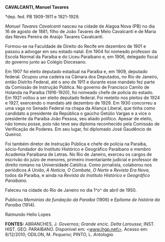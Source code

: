 **CAVALCANTI, Manuel Tavares**

\*dep. fed. PB 1909-1911 e 1921-1929.

*Manuel Tavares Cavalcanti* nasceu na cidade de Alagoa Nova (PB) no dia
16 de agosto de 1881, filho de João Tavares de Melo Cavalcanti e de
Maria das Neves Pereira de Araújo Tavares Cavalcanti.

Formou-se na Faculdade de Direito do Recife em dezembro de 1901 e passou
a advogar em seu estado natal. Em 1904 foi nomeado professor da Escola
Normal da Paraíba e do Liceu Paraibano e, em 1906, delegado fiscal do
governo junto ao Colégio Diocesano.

Em 1907 foi eleito deputado estadual na Paraíba e, em 1909, deputado
federal. Ocupou uma cadeira na Câmara dos Deputados, no Rio de Janeiro,
então Distrito Federal, até o ano de 1911 e durante esse mandato fez
parte da Comissão de Instrução Pública. No governo de Francisco Camilo
de Holanda na Paraíba (1916-1920), foi nomeado chefe de polícia do
estado. Em 1921 voltou a ser eleito deputado federal. Foi reeleito nos
pleitos de 1924 e 1927, exercendo o mandato até dezembro de 1929. Em
1930 concorreu a uma vaga no Senado Federal na chapa da Aliança Liberal,
que tinha como candidato a presidente da República o gaúcho Getúlio
Vargas e a vice o presidente da Paraíba João Pessoa, seu aliado
político. Apesar de eleito, não tomou posse, pois não teve seu diploma
reconhecido pela Comissão de Verificação de Poderes. Em seu lugar, foi
diplomado José Gaudêncio de Queiroz.

Foi também diretor de Instrução Pública e chefe de polícia na Paraíba,
sócio-fundador do Instituto Histórico e Geográfico Paraibano e membro
Academia Paraibana de Letras. No Rio de Janeiro, exerceu os cargos de
escrivão do juízo de menores, primeiro inventariante judicial e
professor de direito romano na Universidade Católica. Como jornalista,
colaborou nos periódicos *A União*, *A Notícia*, *O* *Combate*, *O
Norte* e *Revista Era Nova*, todos da Paraíba, e ainda na *Revista do
Instituto Histórico e Geográfico Paraibano*.

Faleceu na cidade do Rio de Janeiro no dia 1^o^ de abril de 1950.

Publicou *Memórias da fundação da Paraíba* (1906) e *Epítome de história
da Paraíba* (1914).

Raimundo Helio Lopes

**FONTES:** ABRANCHES, J. *Governos*; *Grande encic.* *Delta Larousse*;
INST. HIST. GEO. PARAIBANO. Disponível em: \<www.ihgp.net\>. Acesso em:
8/12/2010; ODILON, M. *Pequeno*; PINTO, L. *Antologia.*

